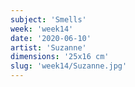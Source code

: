 ```yaml
---
subject: 'Smells'
week: 'week14'
date: '2020-06-10'
artist: 'Suzanne'
dimensions: '25x16 cm'
slug: 'week14/Suzanne.jpg'
---
```

